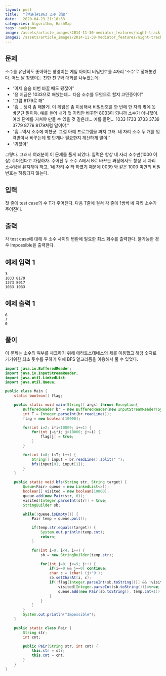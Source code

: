 ```yaml
---
layout: post
title:  "[백준]#1963 소수 경로"
date:   2020-04-23 21:18:33
categories: Algorithm, HashMap
tags: baekjoon
image: /assets/article_images/2014-11-30-mediator_features/night-track.JPG
image2: /assets/article_images/2014-11-30-mediator_features/night-track-mobile.JPG
---
```


문제
--------------------

소수를 유난히도 좋아하는 창영이는 게임 아이디 비밀번호를 4자리 ‘소수’로 정해놓았다. 어느 날 창영이는 친한 친구와 대화를 나누었는데:

- “이제 슬슬 비번 바꿀 때도 됐잖아”
- “응 지금은 1033으로 해놨는데... 다음 소수를 무엇으로 할지 고민중이야"
- “그럼 8179로 해”
- “흠... 생각 좀 해볼게. 이 게임은 좀 이상해서 비밀번호를 한 번에 한 자리 밖에 못 바꾼단 말이야. 예를 들어 내가 첫 자리만 바꾸면 8033이 되니까 소수가 아니잖아. 여러 단계를 거쳐야 만들 수 있을 것 같은데... 예를 들면... 1033 1733 3733 3739 3779 8779 8179처럼 말이야.”
- “흠...역시 소수에 미쳤군. 그럼 아예 프로그램을 짜지 그래. 네 자리 소수 두 개를 입력받아서 바꾸는데 몇 단계나 필요한지 계산하게 말야.”
- “귀찮아”

그렇다. 그래서 여러분이 이 문제를 풀게 되었다. 입력은 항상 네 자리 소수만(1000 이상) 주어진다고 가정하자. 주어진 두 소수 A에서 B로 바꾸는 과정에서도 항상 네 자리 소수임을 유지해야 하고, ‘네 자리 수’라 하였기 때문에 0039 와 같은 1000 미만의 비밀번호는 허용되지 않는다.

입력
---------------------------

첫 줄에 test case의 수 T가 주어진다. 다음 T줄에 걸쳐 각 줄에 1쌍씩 네 자리 소수가 주어진다.

출력
----------------

각 test case에 대해 두 소수 사이의 변환에 필요한 최소 회수를 출력한다. 불가능한 경우 Impossible을 출력한다.

예제 입력 1 
----------------------

```
3
1033 8179
1373 8017
1033 1033
```

예제 출력 1 
------------------------

```
6
7
0
```

풀이
--------------------------

이 문제는 소수의 여부를 체크하기 위해 에라토스테네스의 체를 이용했고 해당 숫자로 가기위한 최소 횟수를 구하기 위해 BFS 알고리즘을 이용해서 풀 수 있었다.

```java
import java.io.BufferedReader;
import java.io.InputStreamReader;
import java.util.LinkedList;
import java.util.Queue;

public class Main {
    static boolean[] flag;

    public static void main(String[] args) throws Exception{
        BufferedReader br = new BufferedReader(new InputStreamReader(System.in));
        int T = Integer.parseInt(br.readLine());
        flag = new boolean[10000];

        for(int i=2; i*i<10000; i+=1) {
            for(int j=i*i; j<10000; j+=i) {
                flag[j] = true;
            }
        }

        for(int t=0; t<T; t++) {
            String[] input = br.readLine().split(" ");
            bfs(input[0], input[1]);
        }
    }

    public static void bfs(String str, String target) {
        Queue<Pair> queue = new LinkedList<>();
        boolean[] visited = new boolean[10000];
        queue.add(new Pair(str, 0));
        visited[Integer.parseInt(str)] = true;
        StringBuilder sb;

        while(!queue.isEmpty()) {
            Pair temp = queue.poll();

            if(temp.str.equals(target)) {
                System.out.println(temp.cnt);
                return;
            }

            for(int i=0; i<4; i++) {
                sb = new StringBuilder(temp.str);

                for(int j=0; j<=9; j++) {
                    if(i==0 && j==0) continue;
                    char c = (char) (j+'0');
                    sb.setCharAt(i, c);
                    if(!flag[Integer.parseInt(sb.toString())] && !visited[Integer.parseInt(sb.toString())]) {
                        visited[Integer.parseInt(sb.toString())]=true;
                        queue.add(new Pair(sb.toString(), temp.cnt+1));
                    }
                }
            }
        }
        System.out.println("Impossible");
    }

    public static class Pair {
        String str;
        int cnt;

        public Pair(String str, int cnt) {
            this.str = str;
            this.cnt = cnt;
        }
    }
}
```
